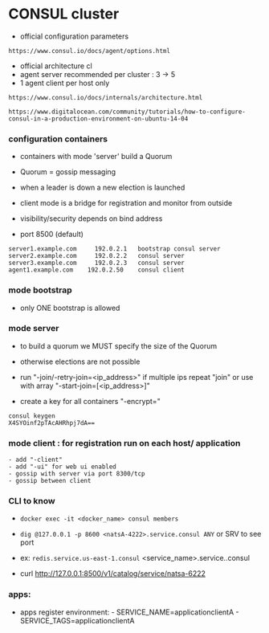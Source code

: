 # CONSUL cluster

  - official configuration parameters
```
https://www.consul.io/docs/agent/options.html
```

  - official architecture cl
  - agent server recommended per cluster : 3 -> 5
  - 1 agent client per host only

```
https://www.consul.io/docs/internals/architecture.html
```

```
https://www.digitalocean.com/community/tutorials/how-to-configure-consul-in-a-production-environment-on-ubuntu-14-04
```

### configuration containers 

  - containers with mode 'server' build a Quorum
  - Quorum = gossip messaging
  - when a leader is down a new election is launched

  - client mode is a bridge for registration and monitor from outside
  - visibility/security depends on bind address 
  - port 8500 (default)



```
server1.example.com 	192.0.2.1 	bootstrap consul server
server2.example.com 	192.0.2.2 	consul server
server3.example.com 	192.0.2.3 	consul server
agent1.example.com 	  192.0.2.50 	consul client
```

### mode bootstrap

 - only ONE bootstrap is allowed


### mode server

  - to build a quorum we MUST specify the size of the Quorum
  - otherwise elections are not possible


  - run "-join/-retry-join=<ip_address>"
  if multiple ips repeat "join" or use with array "-start-join=[<ip_address>]"

  - create a key for all containers "-encrypt=<key>"
  ```
  consul keygen
  X4SYOinf2pTAcAHRhpj7dA==
  ```
### mode client : for registration run on each host/ application
    - add "-client"
    - add "-ui" for web ui enabled
    - gossip with server via port 8300/tcp
    - gossip between client


### CLI to know
  - `docker exec -it <docker_name> consul members`
  - `dig @127.0.0.1 -p 8600 <natsA-4222>.service.consul ANY` or SRV to see port
  - ex: `redis.service.us-east-1.consul`
  <service_name>.service.<datacenter>.consul

  - curl http://127.0.0.1:8500/v1/catalog/service/natsa-6222

### apps:
  - apps register 
      environment:
        - SERVICE_NAME=applicationclientA
        - SERVICE_TAGS=applicationclientA